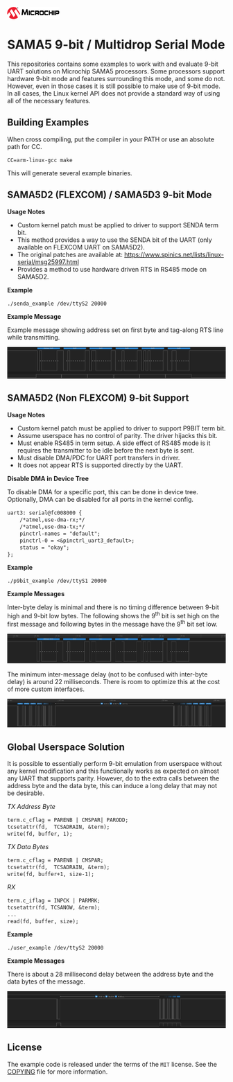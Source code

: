 ![Microchip](doc/microchip_logo.png)

# SAMA5 9-bit / Multidrop Serial Mode

This repositories contains some examples to work with and evaluate 9-bit UART
solutions on Microchip SAMA5 processors.  Some processors support hardware 9-bit
mode and features surrounding this mode, and some do not.  However, even in
those cases it is still possible to make use of 9-bit mode.  In all cases, the
Linux kernel API does not provide a standard way of using all of the necessary
features.

## Building Examples

When cross compiling, put the compiler in your PATH or use an absolute path for
CC.

    CC=arm-linux-gcc make

This will generate several example binaries.


## SAMA5D2 (FLEXCOM) / SAMA5D3 9-bit Mode

**Usage Notes**

* Custom kernel patch must be applied to driver to support SENDA term bit.
* This method provides a way to use the SENDA bit of the UART (only available on
  FLEXCOM UART on SAMA5D2).
* The original patches are available at:
  <https://www.spinics.net/lists/linux-serial/msg25997.html>
* Provides a method to use hardware driven RTS in RS485 mode on SAMA5D2.

**Example**

    ./senda_example /dev/ttyS2 20000

**Example Message**

Example message showing address set on first byte and tag-along RTS line while
transmitting.

![senda_message_w_rts](doc/senda_message_w_rts.png)


## SAMA5D2 (Non FLEXCOM) 9-bit Support

**Usage Notes**

* Custom kernel patch must be applied to driver to support P9BIT term bit.
* Assume userspace has no control of parity.  The driver hijacks this bit.
* Must enable RS485 in term setup.  A side effect of RS485 mode is it requires
  the transmitter to be idle before the next byte is sent.
* Must disable DMA/PDC for UART port transfers in driver.
* It does not appear RTS is supported directly by the UART.

**Disable DMA in Device Tree**

To disable DMA for a specific port, this can be done in device tree.  Optionally,
DMA can be disabled for all ports in the kernel config.

    uart3: serial@fc008000 {
        /*atmel,use-dma-rx;*/
        /*atmel,use-dma-tx;*/
        pinctrl-names = "default";
        pinctrl-0 = <&pinctrl_uart3_default>;
        status = "okay";
    };

**Example**

    ./p9bit_example /dev/ttyS1 20000

**Example Messages**

Inter-byte delay is minimal and there is no timing difference between 9-bit high
and 9-bit low bytes.  The following shows the 9<sup>th</sup> bit is set high on
the first message and following bytes in the message have the 9<sup>th</sup> bit
set low.

![message](doc/message.png)

The minimum inter-message delay (not to be confused with inter-byte delay) is
around 22 milliseconds.  There is room to optimize this at the cost of more
custom interfaces.

![inter_message_delay](doc/inter_message_delay.png)


## Global Userspace Solution

It is possible to essentially perform 9-bit emulation from userspace without any
kernel modification and this functionally works as expected on almost any UART
that supports parity.  However, do to the extra calls between the address byte
and the data byte, this can induce a long delay that may not be desirable.

_TX Address Byte_

    term.c_cflag = PARENB | CMSPAR| PARODD;
    tcsetattr(fd,  TCSADRAIN, &term);
    write(fd, buffer, 1);

_TX Data Bytes_

    term.c_cflag = PARENB | CMSPAR;
    tcsetattr(fd,  TCSADRAIN, &term);
    write(fd, buffer+1, size-1);

_RX_

    term.c_iflag = INPCK | PARMRK;
    tcsetattr(fd, TCSANOW, &term);
    ...
    read(fd, buffer, size);

**Example**

    ./user_example /dev/ttyS2 20000

**Example Messages**

There is about a 28 millisecond delay between the address byte and the data
bytes of the message.

![inter_message_delay](doc/message_inter_byte_gap.png)

## License

The example code is released under the terms of the `MIT` license. See the [COPYING](COPYING)
file for more information.
